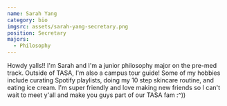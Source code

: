 ```yaml
---
name: Sarah Yang
category: bio
imgsrc: assets/sarah-yang-secretary.png
position: Secretary
majors:
  - Philosophy
---
```

Howdy yalls!! I'm Sarah and I'm a junior philosophy major on the pre-med track. Outside of TASA, I'm also a campus tour guide! Some of my hobbies include curating Spotify playlists, doing my 10 step skincare routine, and eating ice cream. I'm super friendly and love making new friends so I can't wait to meet y'all and make you guys part of our TASA fam :^))